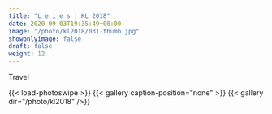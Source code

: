 ```yaml
---
title: "L e i e s | KL 2018"
date: 2020-09-03T19:35:49+08:00
image: "/photo/kl2018/031-thumb.jpg"
showonlyimage: false
draft: false
weight: 12
---
```

Travel
<!--more-->
{{< load-photoswipe >}} 
{{< gallery caption-position="none" >}}
{{< gallery dir="/photo/kl2018" />}}